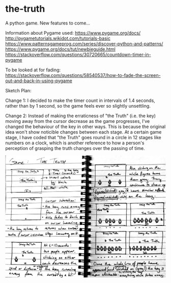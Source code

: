 # the-truth
A python game.
New features to come...


Information about Pygame used:
https://www.pygame.org/docs/
http://pygametutorials.wikidot.com/tutorials-basic
https://www.patternsgameprog.com/series/discover-python-and-patterns/
https://www.pygame.org/docs/tut/newbieguide.html
https://stackoverflow.com/questions/30720665/countdown-timer-in-pygame

To be looked at for fading:
https://stackoverflow.com/questions/58540537/how-to-fade-the-screen-out-and-back-in-using-pygame


Sketch Plan: 

Change 1: I decided to make the timer count in intervals of 1.4 seconds, rather than by 1 second, so the game feels ever so slightly unsettling.

Change 2: Instead of making the erraticness of "the Truth" (i.e. the key) moving away from the cursor decrease as the game progresses, I've changed the behaviour of the key in other ways. This is because the original idea won't show noticible changes between each stage. At a certain game stage, I have coded that "the Truth" goes round in a circle in 12 stages like numbers on a clock, which is another reference to how a person's perception of grasping the truth changes over the passing of time.

![alt text](the_truth_plan.jpg)

